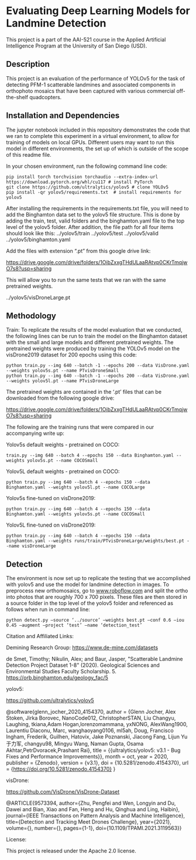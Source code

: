 # Evaluating Deep Learning Models for Landmine Detection

This project is a part of the AAI-521 course in the Applied Artificial Intelligence Program at the University of San Diego (USD). 

## Description

This project is an evaluation of the performance of YOLOv5 for the task of detecting PFM-1 scatterable landmines and associated components in orthophoto mosaics that have been captured with various commercial off-the-shelf quadcopters. 

## Installation and Dependencies

The jupyter notebook included in this repository demonstrates the code that we ran to complete this experiment in a virtual environment, to allow for training of models on local GPUs. Different users may want to run this model in different environments, the set up of which is outside of the scope of this readme file. 

In your chosen environment, run the following command line code:  

```
pip install torch torchvision torchaudio --extra-index-url https://download.pytorch.org/whl/cu117 # install PyTorch
git clone https://github.com/ultralytics/yolov5 # clone YOLOv5
pip install -qr yolov5/requirements.txt  # install requirements for yolov5
```

After installing the requirements in the requirements.txt file, you will need to add the Binghamton data set to the yolov5 file structure. This is done by adding the train, test, valid folders and the binghamton.yaml file to the top level of the yolov5 folder. After addition, the file path for all four items should look like this:
../yolov5/train
../yolov5/test
../yolov5/valid
../yolov5/binghamton.yaml

Add the files with extension “.pt” from this google drive link:

https://drive.google.com/drive/folders/1OibZxxgTHdULaaRAtvp0CKrTmqjwO7s8?usp=sharing

This will allow you to run the same tests that we ran with the same pretrained weights. 

../yolov5/visDroneLarge.pt

## Methodology

Train:
To replicate the results of the model evaluation that we conducted, the following lines can be run to train the model on the Binghamton dataset with the small and large models and different pretrained weights. The pretrained weights were produced by training the YOLOv5 model on the visDrone2019 dataset for 200 epochs using this code:

```
python train.py --img 640 --batch -1 --epochs 200 --data VisDrone.yaml --weights yolov5s.pt --name PTvisDroneSmall
python train.py --img 640 --batch -1 --epochs 200 --data VisDrone.yaml --weights yolov5l.pt --name PTvisDroneLarge
```

The pretrained weights are contained in the ‘.pt’ files that can be downloaded from the following google drive:

https://drive.google.com/drive/folders/1OibZxxgTHdULaaRAtvp0CKrTmqjwO7s8?usp=sharing


The following are the training runs that were compared in our accompanying write up:

Yolov5s default weights - pretrained on COCO:

`train.py --img 640 --batch 4 --epochs 150 --data Binghamton.yaml --weights yolov5s.pt --name COCOSmall`

Yolov5L default weights - pretrained on COCO:

`python train.py --img 640 --batch 4 --epochs 150 --data Binghamton.yaml --weights yolov5l.pt --name COCOLarge`

Yolov5s fine-tuned on visDrone2019:

`python train.py --img 640 --batch 4 --epochs 150 --data Binghamton.yaml --weights yolov5s.pt --name COCOSmall`

Yolov5L fine-tuned on visDrone2019:

`python train.py --img 640 --batch 4 --epochs 150 --data Binghamton.yaml --weights runs/train/PTvisDroneLarge/weights/best.pt --name visDroneLarge`

## Detection

The environment is now set up to replicate the testing that we accomplished with yolov5 and use the model for landmine detection in images. To preprocess new orthomosaics, go to www.roboflow.com and split the ortho into photos that are roughly 700 x 700 pixels. These files are then stored in a source folder in the top level of the yolov5 folder and referenced as follows when run in command line:

`python detect.py –source ‘../source’ –weights best.pt –conf 0.6 –iou 0.45 –augment –project ‘test’ –name ‘detection_test’ `

Citation and Affiliated Links:

Demining Research Group:
https://www.de-mine.com/datasets

de Smet, Timothy; Nikulin, Alex; and Baur, Jasper, "Scatterable Landmine Detection Project Dataset 1-8" (2020). Geological Sciences and Environmental Studies Faculty Scholarship. 5.
https://orb.binghamton.edu/geology_fac/5

yolov5:

https://github.com/ultralytics/yolov5

@software{glenn_jocher_2020_4154370,
author = {Glenn Jocher, Alex Stoken, Jirka Borovec, NanoCode012, ChristopherSTAN, Liu Changyu, Laughing, tkiana,Adam Hogan,lorenzomammana, yxNONG, AlexWang1900, Laurentiu Diaconu, Marc, wanghaoyang0106, ml5ah, Doug, Francisco Ingham, Frederik, Guilhen, Hatovix, Jake Poznanski, Jiacong Fang, Lijun Yu 于力军, changyu98, Mingyu Wang, Naman Gupta, Osama Akhtar,PetrDvoracek,Prashant Rai},
title  = {{ultralytics/yolov5: v3.1 - Bug Fixes and Performance Improvements}},
month = oct,
year = 2020,
publisher = {Zenodo},
version = {v3.1},
doi = {10.5281/zenodo.4154370},
url = {https://doi.org/10.5281/zenodo.4154370}
}

visDrone:

https://github.com/VisDrone/VisDrone-Dataset	

@ARTICLE{9573394,
author={Zhu, Pengfei and Wen, Longyin and Du, Dawei and Bian, Xiao and Fan,    Heng and Hu, Qinghua and Ling, Haibin},
journal={IEEE Transactions on Pattern Analysis and Machine Intelligence}, 
title={Detection and Tracking Meet Drones Challenge}, 
year={2021},
volume={},
number={},
pages={1-1},
doi={10.1109/TPAMI.2021.3119563}}


License: 

This project is released under the Apache 2.0 license.
